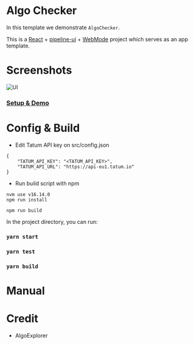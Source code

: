 # Algo Checker

In this template we demonstrate `AlgoChecker`. 

This is a [React](https://reactjs.org/) + [pipeline-ui](https://www.pipeline-ui.com/) + [WebMode](https://algobuilder.dev/api/web/modules) project which serves as an app template.

# Screenshots

![UI](https://user-images.githubusercontent.com/3756229/185951712-a1c88756-bd3b-4110-aa3b-4f4406428fd8.png)

### [Setup & Demo](0)

# Config & Build

* Edit Tatum API key on src/config.json
```
{
    "TATUM_API_KEY": "<TATUM_API_KEY>",
    "TATUM_API_URL": "https://api-eu1.tatum.io"
}
```
* Run build script with npm
```
nvm use v16.14.0
npm run install

npm run build
```
In the project directory, you can run:

### `yarn start`
### `yarn test`

### `yarn build`

# Manual 




# Credit
* AlgoExplorer


